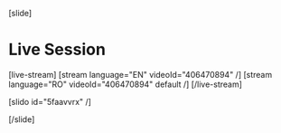 [slide]
# Live Session

[live-stream]
[stream language="EN" videoId="406470894"  /]
[stream language="RO" videoId="406470894" default /]
[/live-stream]

[slido id="5faavvrx" /]

[/slide]